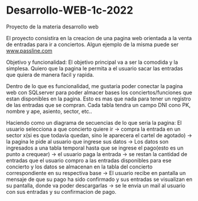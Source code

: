 # Desarrollo-WEB-1c-2022
Proyecto de la materia desarrollo web

El proyecto consistira en la creacion de una pagina web orientada a la venta de entradas para ir a conciertos.
Algun ejemplo de la misma puede ser www.passline.com

Objetivo y funcionalidad:
El objetivo principal va a ser la comodida y la simplesa. Quiero que la pagina le permita a el usuario sacar las entradas que quiera de manera facil y rapida.

Dentro de lo que es funcionalidad, me gustaria poder conectar la pagina web con SQLserver para poder almacer bases los conciertos/funciones que estan disponibles en la pagina. Esto es mas que nada para tener un registro de las entradas que se compran. Cada tabla tendra un campo DNI cono PK, nombre y ape, asiento, sector, etc..

Haciendo como un diagrama de secuencias de lo que seria la pagina: El usuario selecciona a que concierto quiere ir -> compra la entrada en un sector x(si es que todavia quedan, sino le aparecera el cartel de agotado) -> la pagina le pide al usuario que ingrese sus datos -> Los datos son ingresados a una tabla temporal hasta que se ingrese el pago(esto es un punto a crequear) -> el usuario paga la entrada -> se restan la cantidad de entradas que el usuario compro a las entradas disponibles para ese concierto y los datos se almacenan en la tabla del concierto correspondiente en su respectiva base -> El usuario recibe en pantalla un mensaje de que su pago ha sido confirmado y sus entradas se visualizan en su pantalla, donde va poder descargarlas -> se le envia un mail al usuario con sus entradas y su confirmacion de pago. 


